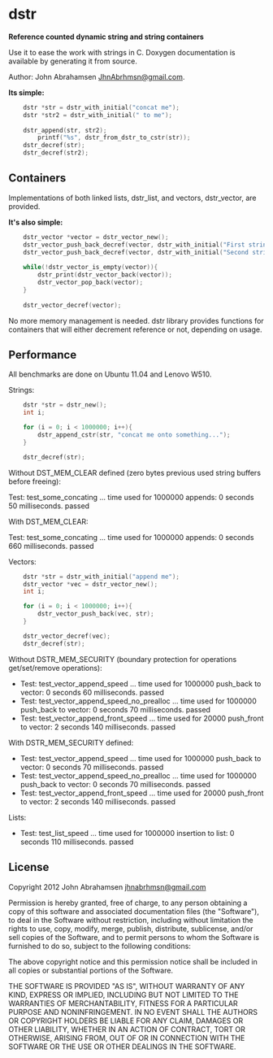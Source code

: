 dstr
====

<b>Reference counted dynamic string and string containers</b>

Use it to ease the work with strings in C. Doxygen documentation is available by generating it from source.

Author: John Abrahamsen <JhnAbrhmsn@gmail.com>.

<b>Its simple:</b>
	
```C
	dstr *str = dstr_with_initial("concat me");
	dstr *str2 = dstr_with_initial(" to me");
	
	dstr_append(str, str2);
        printf("%s", dstr_from_dstr_to_cstr(str));
	dstr_decref(str);
	dstr_decref(str2);
```

Containers
----------

Implementations of both linked lists, dstr_list, and vectors, dstr_vector, are provided.

<b>It's also simple:</b>
	
```C
	dstr_vector *vector = dstr_vector_new();
	dstr_vector_push_back_decref(vector, dstr_with_initial("First string"));
	dstr_vector_push_back_decref(vector, dstr_with_initial("Second string"));
	
	while(!dstr_vector_is_empty(vector)){
		dstr_print(dstr_vector_back(vector));
		dstr_vector_pop_back(vector);
	}
	
	dstr_vector_decref(vector);
```
	
No more memory management is needed. dstr library provides functions for containers
that will either decrement reference or not, depending on usage.
	
Performance
-----------

All benchmarks are done on Ubuntu 11.04 and Lenovo W510.

Strings:

```C
    dstr *str = dstr_new();
    int i;

    for (i = 0; i < 1000000; i++){
        dstr_append_cstr(str, "concat me onto something...");
    }

    dstr_decref(str);
```

Without DST_MEM_CLEAR defined (zero bytes previous used string buffers before
freeing):

  Test: test_some_concating ... time used for 1000000 appends: 0 seconds 50 milliseconds. passed

With DST_MEM_CLEAR:

  Test: test_some_concating ... time used for 1000000 appends: 0 seconds 660 milliseconds. passed

Vectors:

```C
    dstr *str = dstr_with_initial("append me");
    dstr_vector *vec = dstr_vector_new();
    int i;

    for (i = 0; i < 1000000; i++){
        dstr_vector_push_back(vec, str);
    }

    dstr_vector_decref(vec);
    dstr_decref(str);
```

Without DSTR_MEM_SECURITY  (boundary protection for operations get/set/remove operations):
  - Test: test_vector_append_speed ... time used for 1000000 push_back to vector: 0 seconds 60 milliseconds. passed
  - Test: test_vector_append_speed_no_prealloc ... time used for 1000000 push_back to vector: 0 seconds 70 milliseconds. passed
  - Test: test_vector_append_front_speed ... time used for 20000 push_front to vector: 2 seconds 140 milliseconds. passed

With DSTR_MEM_SECURITY defined:
  - Test: test_vector_append_speed ... time used for 1000000 push_back to vector: 0 seconds 70 milliseconds. passed
  - Test: test_vector_append_speed_no_prealloc ... time used for 1000000 push_back to vector: 0 seconds 70 milliseconds. passed
  - Test: test_vector_append_front_speed ... time used for 20000 push_front to vector: 2 seconds 140 milliseconds. passed

Lists:
  - Test: test_list_speed ... time used for 1000000 insertion to list: 0 seconds 110 milliseconds. passed

License
-------

Copyright 2012 John Abrahamsen <jhnabrhmsn@gmail.com>

Permission is hereby granted, free of charge, to any person obtaining
a copy of this software and associated documentation files (the
"Software"), to deal in the Software without restriction, including
without limitation the rights to use, copy, modify, merge, publish,
distribute, sublicense, and/or sell copies of the Software, and to
permit persons to whom the Software is furnished to do so, subject to
the following conditions:

The above copyright notice and this permission notice shall be
included in all copies or substantial portions of the Software.

THE SOFTWARE IS PROVIDED "AS IS", WITHOUT WARRANTY OF ANY KIND,
EXPRESS OR IMPLIED, INCLUDING BUT NOT LIMITED TO THE WARRANTIES OF
MERCHANTABILITY, FITNESS FOR A PARTICULAR PURPOSE AND
NONINFRINGEMENT. IN NO EVENT SHALL THE AUTHORS OR COPYRIGHT HOLDERS BE
LIABLE FOR ANY CLAIM, DAMAGES OR OTHER LIABILITY, WHETHER IN AN ACTION
OF CONTRACT, TORT OR OTHERWISE, ARISING FROM, OUT OF OR IN CONNECTION
WITH THE SOFTWARE OR THE USE OR OTHER DEALINGS IN THE SOFTWARE. 


